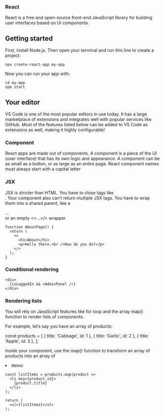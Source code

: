 ### React

React is a free and open-source front-end JavaScript library for building user interfaces based on UI components.

## Getting started

First, install Node.js. Then open your terminal and run this line to create a project:

```
npx create-react-app my-app
```

Now you can run your app with:

```
cd my-app
npm start
```

## Your editor

VS Code is one of the most popular editors in use today. It has a large marketplace of extensions and integrates well with popular services like GitHub. Most of the features listed below can be added to VS Code as extensions as well, making it highly configurable!

### Component

React apps are made out of components. A component is a piece of the UI (user interface) that has its own logic and appearance. A component can be as small as a button, or as large as an entire page. React component names must always start with a capital letter

### JSX

JSX is stricter than HTML. You have to close tags like <br />. Your component also can’t return multiple JSX tags. You have to wrap them into a shared parent, like a <div>...</div> or an empty <>...</> wrapper

```
function AboutPage() {
  return (
    <>
      <h1>About</h1>
      <p>Hello there.<br />How do you do?</p>
    </>
  );
}
```

### Conditional rendering

```
<div>
  {isLoggedIn && <AdminPanel />}
</div>
```

### Rendering lists

You will rely on JavaScript features like for loop and the array map() function to render lists of components.

For example, let’s say you have an array of products:

const products = [
{ title: 'Cabbage', id: 1 },
{ title: 'Garlic', id: 2 },
{ title: 'Apple', id: 3 },
];

Inside your component, use the map() function to transform an array of products into an array of <li> items:

```
const listItems = products.map(product =>
  <li key={product.id}>
    {product.title}
  </li>
);

return (
  <ul>{listItems}</ul>
);
```
